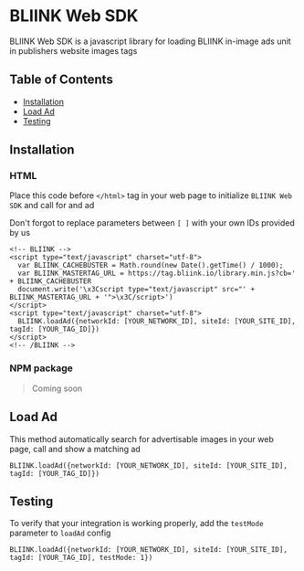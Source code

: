 # BLIINK Web SDK

BLIINK Web SDK is a javascript library for loading BLIINK in-image ads unit in publishers website images tags

## Table of Contents

* [Installation](#installation)
* [Load Ad](#load-ad)
* [Testing](#testing)

## Installation

### HTML

Place this code before `</html>` tag in your web page to initialize `BLIINK Web SDK` and call for and ad

Don't forgot to replace parameters between `[ ]` with your own IDs provided by us

```
<!-- BLIINK -->
<script type="text/javascript" charset="utf-8">
  var BLIINK_CACHEBUSTER = Math.round(new Date().getTime() / 1000);
  var BLIINK_MASTERTAG_URL = https://tag.bliink.io/library.min.js?cb=' + BLIINK_CACHEBUSTER
  document.write('\x3Cscript type="text/javascript" src="' + BLIINK_MASTERTAG_URL + '">\x3C/script>')
</script>
<script type="text/javascript" charset="utf-8">
  BLIINK.loadAd({networkId: [YOUR_NETWORK_ID], siteId: [YOUR_SITE_ID], tagId: [YOUR_TAG_ID]})
</script>
<!-- /BLIINK -->
```

### NPM package

> Coming soon

## Load Ad

This method automatically search for advertisable images in your web page, call and show a matching ad

```
BLIINK.loadAd({networkId: [YOUR_NETWORK_ID], siteId: [YOUR_SITE_ID], tagId: [YOUR_TAG_ID]})
```

## Testing

To verify that your integration is working properly, add the `testMode` parameter to `loadAd` config

```
BLIINK.loadAd({networkId: [YOUR_NETWORK_ID], siteId: [YOUR_SITE_ID], tagId: [YOUR_TAG_ID], testMode: 1})
```
